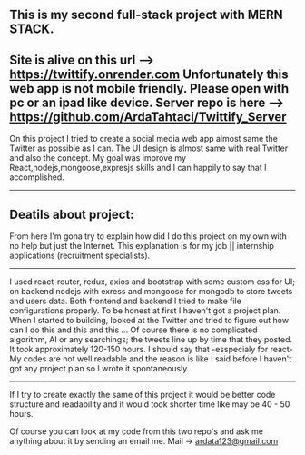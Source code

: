 This is my second full-stack project with MERN STACK.
-
Site is alive on this url --> https://twittify.onrender.com
Unfortunately this web app is not mobile friendly. Please open with pc or an ipad like device.
Server repo is here --> https://github.com/ArdaTahtaci/Twittify_Server
-
On this project I tried to create a social media web app almost same the Twitter as possible as I can.
The UI design is almost same with real Twitter and also the concept.
My goal was improve my React,nodejs,mongoose,expresjs skills and I can happily to say that I accomplished.

--------------------------------------------------------------------------------------------------------------------------

Deatils about project: 
-
From here I'm gona try to explain how did I do this project on my own with no help but just the Internet. This explanation is for my job || internship applications (recruitment specialists).

----------------------------------------
I used react-router, redux, axios and bootstrap with some custom css for UI; on backend nodejs with exress and mongoose for mongodb to store tweets and users data. Both frontend and backend I tried to make file configurations properly. To be honest at first I haven't got a project plan. When I started to building, looked at the Twitter and tried to figure out how can I do this and this and this ... Of course there is no complicated algorithm, AI or any searchings; the tweets line up by time that they posted. It took approximately 120-150 hours. I should say that -esspecialy for react- My codes are not well readable and the reason is like I said before I haven't got any project plan so I wrote it spontaneously.

---
If I try to create exactly the same of this project it would be better code structure and readability and it would took shorter time like may be 40 - 50 hours.

Of course you can look at my code from this two repo's and ask me anything about it by sending an email me. Mail -> ardata123@gmail.com 
